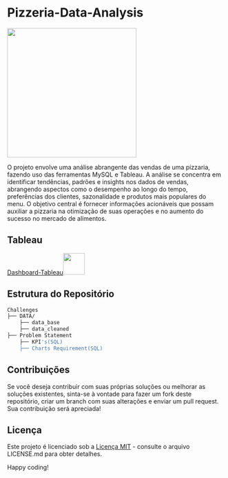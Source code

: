 # Pizzeria-Data-Analysis

<img src="https://uploads.metropoles.com/wp-content/uploads/2023/08/09145143/Pizza-31.jpg" width="300" >

O projeto envolve uma análise abrangente das vendas de uma pizzaria, fazendo uso das ferramentas MySQL e Tableau. A análise se concentra em identificar tendências, padrões e insights nos dados de vendas, abrangendo aspectos como o desempenho ao longo do tempo, preferências dos clientes, sazonalidade e produtos mais populares do menu. O objetivo central é fornecer informações acionáveis que possam auxiliar a pizzaria na otimização de suas operações e no aumento do sucesso no mercado de alimentos.

## Tableau

[Dashboard-Tableau](https://public.tableau.com/views/Pizzeria_Analysis/Painel1?:language=pt-BR&:display_count=n&:origin=viz_share_link)<img src="https://static.wixstatic.com/media/d66770_e819f6719ce743f6b1b4829bb95a6df8~mv2.gif" width="50"> 

## Estrutura do Repositório

```bash
Challenges
├── DATA/
    ├── data_base
    ├── data_cleaned
├── Problem Statement
    ├── KPI's(SQL)
    ├── Charts Requirement(SQL)
```

## Contribuições

Se você deseja contribuir com suas próprias soluções ou melhorar as soluções existentes, sinta-se à vontade para fazer um fork deste repositório, criar um branch com suas alterações e enviar um pull request. Sua contribuição será apreciada!

## Licença

Este projeto é licenciado sob a [Licença MIT](LICENSE.md) - consulte o arquivo LICENSE.md para obter detalhes.

Happy coding!
